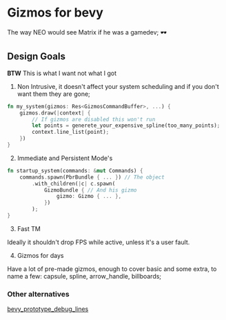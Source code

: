 # Gizmos for bevy

The way NEO would see Matrix if he was a gamedev; 🕶️

## Design Goals

**BTW** This is what I want not what I got

1. Non Intrusive, it doesn't affect your system scheduling and if you don't want them they are gone;

```rust
fn my_system(gizmos: Res<GizmosCommandBuffer>, ...) {
    gizmos.draw(|context| {
        // If gizmos are disabled this won't run
        let points = generete_your_expensive_spline(too_many_points);
        context.line_list(point);
    })
}
```

2. Immediate and Persistent Mode's

```rust
fn startup_system(commands: &mut Commands) {
    commands.spawn(PbrBundle { ... }) // The object
        .with_children(|c| c.spawn(
            GizmoBundle { // And his gizmo
                gizmo: Gizmo { ... },
            })
        );
}
```

3. Fast TM

Ideally it shouldn't drop FPS while active, unless it's a user fault.

4. Gizmos for days

Have a lot of pre-made gizmos, enough to cover basic and some extra, to name a few: capsule, spline, arrow_handle, billboards;

### Other alternatives

[bevy_prototype_debug_lines](https://github.com/Toqozz/bevy_debug_lines)
